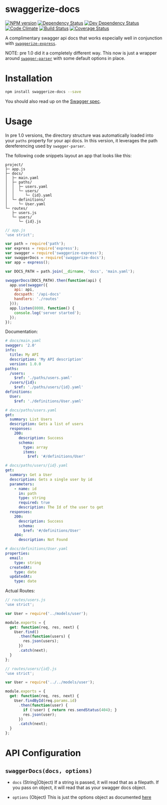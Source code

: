 # swaggerize-docs

[![NPM version](http://img.shields.io/npm/v/swaggerize-docs.svg?style=flat)](https://www.npmjs.org/package/swaggerize-docs)
[![Dependency Status](http://img.shields.io/david/ksmithut/swaggerize-docs.svg?style=flat)](https://david-dm.org/ksmithut/swaggerize-docs)
[![Dev Dependency Status](http://img.shields.io/david/dev/ksmithut/swaggerize-docs.svg?style=flat)](https://david-dm.org/ksmithut/swaggerize-docs#info=devDependencies&view=table)
[![Code Climate](http://img.shields.io/codeclimate/github/ksmithut/swaggerize-docs.svg?style=flat)](https://codeclimate.com/github/ksmithut/swaggerize-docs)
[![Build Status](http://img.shields.io/travis/ksmithut/swaggerize-docs/master.svg?style=flat)](https://travis-ci.org/ksmithut/swaggerize-docs)
[![Coverage Status](http://img.shields.io/codeclimate/coverage/github/ksmithut/swaggerize-docs.svg?style=flat)](https://codeclimate.com/github/ksmithut/swaggerize-docs)

A complimentary swagger api docs that works especially well in conjunction with
[`swaggerize-express`](https://github.com/krakenjs/swaggerize-express).

NOTE: pre 1.0 did it a completely different way. This now is just a wrapper
around [`swagger-parser`](https://github.com/BigstickCarpet/swagger-parser) with
some default options in place.

# Installation

```bash
npm install swaggerize-docs --save
```

You should also read up on the [Swagger spec](http://swagger.io/).

# Usage

In pre 1.0 versions, the directory structure was automatically loaded into your
`paths` property for your api docs. In this version, it leverages the path
dereferencing used by `swagger-parser`.

The following code snippets layout an app that looks like this:

```
project/
├─ app.js
├─ docs/
│  ├─ main.yaml
│  ├─ paths/
│  │  ├─ users.yaml
│  │  └─ users/
│  │     └─ {id}.yaml
│  └─ definitions/
│     └─ User.yaml
└─ routes/
   ├─ users.js
   └─ users/
      └─ {id}.js
```

```js
// app.js
'use strict';

var path = require('path');
var express = require('express');
var swagger = require('swaggerize-express');
var swaggerDocs = require('swaggerize-docs');
var app = express();

var DOCS_PATH = path.join(__dirname, 'docs', 'main.yaml');

swaggerDocs(DOCS_PATH).then(function(api) {
  app.use(swagger({
    api: api,
    docspath: '/api-docs'
    handlers: './routes'
  }));
  app.listen(8000, function() {
    console.log('server started');
  });
});
```

Documentation:

```yaml
# docs/main.yaml
swagger: '2.0'
info:
  title: My API
  description: 'My API description'
  version: 1.0.0
paths:
  /users:
    $ref: './paths/users.yaml'
  /users/{id}:
    $ref: './paths/users/{id}.yaml'
definitions:
  User:
    $ref: './definitions/User.yaml'
```

```yaml
# docs/paths/users.yaml
get:
  summary: List Users
  description: Gets a list of users
  responses:
    200:
      description: Success
      schema:
        type: array
        items:
          $ref: '#/definitions/User'
```

```yaml
# docs/paths/users/{id}.yaml
get:
  summary: Get a User
  description: Gets a single user by id
  parameters:
    - name: id
      in: path
      type: string
      required: true
      description: The Id of the user to get
  responses:
    200:
      description: Success
      schema:
        $ref: '#/definitions/User'
    404:
      description: Not Found
```

```yaml
# docs/definitions/User.yaml
properties:
  email:
    type: string
  createdAt:
    type: date
  updatedAt:
    type: date
```

Actual Routes:

```js
// routes/users.js
'use strict';

var User = require('../models/user');

module.exports = {
  get: function(req, res, next) {
    User.find()
      .then(function(users) {
        res.json(users);
      })
      .catch(next);
  }
};
```

```js
// routes/users/{id}.js
'use strict';

var User = require('../../models/user');

module.exports = {
  get: function(req, res, next) {
    User.findById(req.params.id)
      .then(function(user) {
        if (!user) { return res.sendStatus(404); }
        res.json(user);
      })
      .catch(next);
  }
};
```

# API Configuration

## `swaggerDocs(docs, options)`

* `docs` (String|Object) If a string is passed, it will read that as a filepath.
  If you pass on object, it will read that as your swagger docs object.

* `options` (Object) This is just the options object as documented
  [here](https://github.com/BigstickCarpet/swagger-parser/blob/master/docs/options.md)
